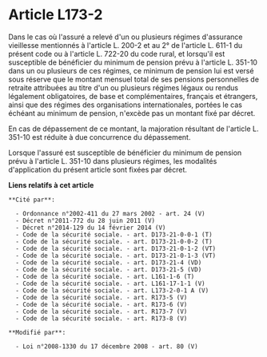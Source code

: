 # Article L173-2

Dans le cas où l'assuré a relevé d'un ou plusieurs régimes d'assurance vieillesse mentionnés à l'article L. 200-2 et au 2° de
l'article L. 611-1 du présent code ou à l'article L. 722-20 du code rural, et lorsqu'il est susceptible de bénéficier du
minimum de pension prévu à l'article L. 351-10 dans un ou plusieurs de ces régimes, ce minimum de pension lui est versé sous
réserve que le montant mensuel total de ses pensions personnelles de retraite attribuées au titre d'un ou plusieurs régimes
légaux ou rendus légalement obligatoires, de base et complémentaires, français et étrangers, ainsi que des régimes des
organisations internationales, portées le cas échéant au minimum de pension, n'excède pas un montant fixé par décret. 

En cas de dépassement de ce montant, la majoration résultant de l'article L. 351-10 est réduite à due concurrence du
dépassement. 

Lorsque l'assuré est susceptible de bénéficier du minimum de pension prévu à l'article L. 351-10 dans plusieurs régimes, les
modalités d'application du présent article sont fixées par décret.

**Liens relatifs à cet article**

	**Cité par**:

	  - Ordonnance n°2002-411 du 27 mars 2002 - art. 24 (V)
	  - Décret n°2011-772 du 28 juin 2011 (V)
	  - Décret n°2014-129 du 14 février 2014 (V)
	  - Code de la sécurité sociale. - art. D173-21-0-0-1 (T)
	  - Code de la sécurité sociale. - art. D173-21-0-0-2 (T)
	  - Code de la sécurité sociale. - art. D173-21-0-1-2 (VT)
	  - Code de la sécurité sociale. - art. D173-21-0-1-3 (VT)
	  - Code de la sécurité sociale. - art. D173-21-4 (VD)
	  - Code de la sécurité sociale. - art. D173-21-5 (VD)
	  - Code de la sécurité sociale. - art. L161-1-6 (T)
	  - Code de la sécurité sociale. - art. L161-17-1-1 (V)
	  - Code de la sécurité sociale. - art. L173-2-0-1 A (V)
	  - Code de la sécurité sociale. - art. R173-5 (V)
	  - Code de la sécurité sociale. - art. R173-6 (V)
	  - Code de la sécurité sociale. - art. R173-7 (V)
	  - Code de la sécurité sociale. - art. R173-8 (V)

	**Modifié par**:

	  - Loi n°2008-1330 du 17 décembre 2008 - art. 80 (V)
